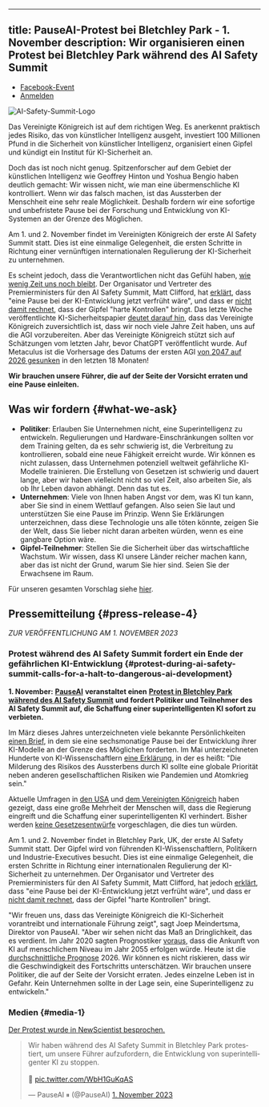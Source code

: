 

---
title: PauseAI-Protest bei Bletchley Park - 1. November
description: Wir organisieren einen Protest bei Bletchley Park während des AI Safety Summit
---
<script>
    import WidgetConsent from '$lib/components/widget-consent/WidgetConsent.svelte'
</script>

- [Facebook-Event](https://www.facebook.com/events/347499967619516/347499967619516)
- [Anmelden](https://www.mixily.com/event/4419031774197158693)

![AI-Safety-Summit-Logo](https://github.com/joepio/pauseai/assets/47218308/4b8fe05f-3f8f-4f71-87a6-d273d67ae599)

Das Vereinigte Königreich ist auf dem richtigen Weg. Es anerkennt praktisch jedes Risiko, das von künstlicher Intelligenz ausgeht, investiert 100 Millionen Pfund in die Sicherheit von künstlicher Intelligenz, organisiert einen Gipfel und kündigt ein Institut für KI-Sicherheit an.

Doch das ist noch nicht genug. Spitzenforscher auf dem Gebiet der künstlichen Intelligenz wie Geoffrey Hinton und Yoshua Bengio haben deutlich gemacht: Wir wissen nicht, wie man eine übermenschliche KI kontrolliert. Wenn wir das falsch machen, ist das Aussterben der Menschheit eine sehr reale Möglichkeit. Deshalb fordern wir eine sofortige und unbefristete Pause bei der Forschung und Entwicklung von KI-Systemen an der Grenze des Möglichen.

Am 1. und 2. November findet im Vereinigten Königreich der erste AI Safety Summit statt.
Dies ist eine einmalige Gelegenheit, die ersten Schritte in Richtung einer vernünftigen internationalen Regulierung der KI-Sicherheit zu unternehmen.

Es scheint jedoch, dass die Verantwortlichen nicht das Gefühl haben, [wie wenig Zeit uns noch bleibt](/urgency).
Der Organisator und Vertreter des Premierministers für den AI Safety Summit, Matt Clifford, hat [erklärt](https://twitter.com/PauseAI/status/1709845853668553065), dass "eine Pause bei der KI-Entwicklung jetzt verfrüht wäre", und dass er [nicht damit rechnet](https://twitter.com/matthewclifford/status/1708819574739587356), dass der Gipfel "harte Kontrollen" bringt.
Das letzte Woche veröffentlichte KI-Sicherheitspapier [deutet darauf hin](https://twitter.com/PauseAI/status/1717474950557090151), dass das Vereinigte Königreich zuversichtlich ist, dass wir noch viele Jahre Zeit haben, uns auf die AGI vorzubereiten.
Aber das Vereinigte Königreich stützt sich auf Schätzungen vom letzten Jahr, bevor ChatGPT veröffentlicht wurde.
Auf Metaculus ist die Vorhersage des Datums der ersten AGI [von 2047 auf 2026 gesunken](https://metaculus.com/questions/3479/date-weakly-general-ai-is-publicly-known/) in den letzten 18 Monaten!

**Wir brauchen unsere Führer, die auf der Seite der Vorsicht erraten und eine Pause einleiten.**

## Was wir fordern {#what-we-ask}

- **Politiker**: Erlauben Sie Unternehmen nicht, eine Superintelligenz zu entwickeln. Regulierungen und Hardware-Einschränkungen sollten vor dem Training gelten, da es sehr schwierig ist, die Verbreitung zu kontrollieren, sobald eine neue Fähigkeit erreicht wurde. Wir können es nicht zulassen, dass Unternehmen potenziell weltweit gefährliche KI-Modelle trainieren. Die Erstellung von Gesetzen ist schwierig und dauert lange, aber wir haben vielleicht nicht so viel Zeit, also arbeiten Sie, als ob Ihr Leben davon abhängt. Denn das tut es.
- **Unternehmen**: Viele von Ihnen haben Angst vor dem, was KI tun kann, aber Sie sind in einem Wettlauf gefangen. Also seien Sie laut und unterstützen Sie eine Pause im Prinzip. Wenn Sie Erklärungen unterzeichnen, dass diese Technologie uns alle töten könnte, zeigen Sie der Welt, dass Sie lieber nicht daran arbeiten würden, wenn es eine gangbare Option wäre.
- **Gipfel-Teilnehmer**: Stellen Sie die Sicherheit über das wirtschaftliche Wachstum. Wir wissen, dass KI unsere Länder reicher machen kann, aber das ist nicht der Grund, warum Sie hier sind. Seien Sie der Erwachsene im Raum.

Für unseren gesamten Vorschlag siehe [hier](/proposal).

## Pressemitteilung {#press-release-4}

_ZUR VERÖFFENTLICHUNG AM 1. NOVEMBER 2023_

### Protest während des AI Safety Summit fordert ein Ende der gefährlichen KI-Entwicklung {#protest-during-ai-safety-summit-calls-for-a-halt-to-dangerous-ai-development}

**1. November:** [**PauseAI**](https://pauseai.info/) **veranstaltet einen** [**Protest in Bletchley Park während des AI Safety Summit**](https://pauseai.info/2023-oct) **und fordert Politiker und Teilnehmer des AI Safety Summit auf, die Schaffung einer superintelligenten KI sofort zu verbieten.**

Im März dieses Jahres unterzeichneten viele bekannte Persönlichkeiten [einen Brief](https://futureoflife.org/open-letter/pause-giant-ai-experiments/#:~:text=We%20call%20on%20all%20AI,more%20powerful%20than%20GPT%2D4.&text=AI%20systems%20with%20human%2Dcompetitive,acknowledged%20by%20top%20AI%20labs.), in dem sie eine sechsmonatige Pause bei der Entwicklung ihrer KI-Modelle an der Grenze des Möglichen forderten. Im Mai unterzeichneten Hunderte von KI-Wissenschaftlern [eine Erklärung](https://www.safe.ai/statement-on-ai-risk), in der es heißt: "Die Milderung des Risikos des Aussterbens durch KI sollte eine globale Priorität neben anderen gesellschaftlichen Risiken wie Pandemien und Atomkrieg sein."

Aktuelle Umfragen in [den USA](https://www.vox.com/future-perfect/2023/9/19/23879648/americans-artificial-general-intelligence-ai-policy-poll) und [dem Vereinigten Königreich](https://inews.co.uk/news/politics/voters-deepfakes-ban-ai-intelligent-humans-2708693) haben gezeigt, dass eine große Mehrheit der Menschen will, dass die Regierung eingreift und die Schaffung einer superintelligenten KI verhindert. Bisher werden [keine Gesetzesentwürfe](https://twitter.com/PauseAI/status/1706605169608159458) vorgeschlagen, die dies tun würden.

Am 1. und 2. November findet in Bletchley Park, UK, der erste AI Safety Summit statt.
Der Gipfel wird von führenden KI-Wissenschaftlern, Politikern und Industrie-Executives besucht.
Dies ist eine einmalige Gelegenheit, die ersten Schritte in Richtung einer internationalen Regulierung der KI-Sicherheit zu unternehmen.
Der Organisator und Vertreter des Premierministers für den AI Safety Summit, Matt Clifford, hat jedoch [erklärt](https://twitter.com/PauseAI/status/1709845853668553065), dass "eine Pause bei der KI-Entwicklung jetzt verfrüht wäre", und dass er [nicht damit rechnet](https://twitter.com/matthewclifford/status/1708819574739587356), dass der Gipfel "harte Kontrollen" bringt.

"Wir freuen uns, dass das Vereinigte Königreich die KI-Sicherheit vorantreibt und internationale Führung zeigt", sagt Joep Meindertsma, Direktor von PauseAI. "Aber wir sehen nicht das Maß an Dringlichkeit, das es verdient. Im Jahr 2020 sagten Prognostiker [voraus](https://www.metaculus.com/questions/3479/date-weakly-general-ai-is-publicly-known/), dass die Ankunft von KI auf menschlichem Niveau im Jahr 2055 erfolgen würde. Heute ist die [durchschnittliche Prognose](https://www.metaculus.com/questions/3479/date-weakly-general-ai-is-publicly-known/) 2026. Wir können es nicht riskieren, dass wir die Geschwindigkeit des Fortschritts unterschätzen. Wir brauchen unsere Politiker, die auf der Seite der Vorsicht erraten. Jedes einzelne Leben ist in Gefahr. Kein Unternehmen sollte in der Lage sein, eine Superintelligenz zu entwickeln."

### Medien {#media-1}

[Der Protest wurde in NewScientist besprochen.](https://www.newscientist.com/article/2400626-uk-ai-summit-is-a-photo-opportunity-not-an-open-debate-critics-say/)

<WidgetConsent>
<div><blockquote class="twitter-tweet"><p lang="de" dir="ltr">Wir haben während des AI Safety Summit in Bletchley Park protestiert, um unsere Führer aufzufordern, die Entwicklung von superintelligenter KI zu stoppen. <br><br>🧵 <a href="https://t.co/WbH1GuKqAS">pic.twitter.com/WbH1GuKqAS</a></p>&mdash; PauseAI ⏸ (@PauseAI) <a href="https://twitter.com/PauseAI/status/1719740149905400128?ref_src=twsrc%5Etfw">1. November 2023</a></blockquote> <script async src="https://platform.twitter.com/widgets.js" charset="utf-8"></script></div>
</WidgetConsent>